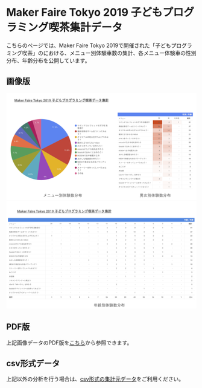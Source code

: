 # Maker Faire Tokyo 2019 子どもプログラミング喫茶集計データ
こちらのページでは、Maker Faire Tokyo 2019で開催された「子どもプログラミング喫茶」のにおける、メニュー別体験車数の集計、各メニュー体験車の性別分布、年齢分布を公開しています。

## 画像版
[![ページ１](page1.png)](page1.png)
[![ページ２](page2.png)](page2.png)

## PDF版
上記画像データのPDF版を[こちら](tokyo2019_summary_report.pdf)から参照できます。

## csv形式データ
上記以外の分析を行う場合は、[csv形式の集計元データ](data.csv)をご利用ください。
